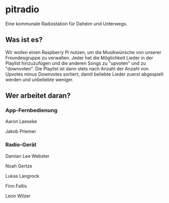 # pitradio

Eine kommunale Radiostation für Daheim und Unterwegs.

## Was ist es?

Wir wollen einen Raspberry Pi nutzen, um die Musikwünsche von unserer Freundesgruppe zu verwalten. Jeder hat die Möglichkeit Lieder in der Playlist hinzuzufügen und die anderen Songs zu "upvoten" und zu "downvoten". Die Playlist ist dann stets nach Anzahl der Anzahl von Upvotes minus Downvotes sortiert, damit beliebte Lieder zuerst abgespielt werden und unbeliebte weniger.

## Wer arbeitet daran?

### App-Fernbedienung

Aaron Laeseke

Jakob Priemer

### Radio-Gerät

Damian Lee Webster

Noah Gertze

Lukas Langrock

Finn Faltis

Leon Wilzer
